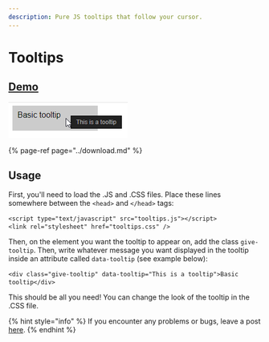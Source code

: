 ```yaml
---
description: Pure JS tooltips that follow your cursor.
---
```


# Tooltips

## [Demo](https://codepen.io/inet/pen/VgRoqe)

![Looks like this \(black box\)](../.gitbook/assets/chrome_2019-03-07_03-34-07.png)

{% page-ref page="../download.md" %}

## Usage

First, you'll need to load the .JS and .CSS files. Place these lines somewhere between the `<head>` and `</head>` tags:

```markup
<script type="text/javascript" src="tooltips.js"></script>
<link rel="stylesheet" href="tooltips.css" />
```

Then, on the element you want the tooltip to appear on, add the class `give-tooltip`. Then, write whatever message you want displayed in the tooltip inside an attribute called `data-tooltip` \(see example below\):

```markup
<div class="give-tooltip" data-tooltip="This is a tooltip">Basic tooltip</div>
```

This should be all you need! You can change the look of the tooltip in the .CSS file.

{% hint style="info" %}
If you encounter any problems or bugs, leave a post [here](https://github.com/IEVEVO/web-utils).
{% endhint %}

